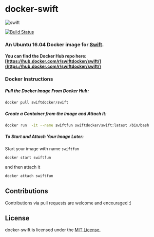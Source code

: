 # docker-swift

![swift](https://raw.githubusercontent.com/hamin/EventSource.Swift/master/swift-logo.png)

[![Build Status](https://api.shippable.com/projects/58663bf6f6c7101000c4038f/badge?branchName=master)](https://app.shippable.com/projects/58663bf6f6c7101000c4038f/builds/latest)

### An Ubuntu 16.04 Docker image for [Swift](https://swift.org).

#### You can find the Docker Hub repo here: [https://hub.docker.com/r/swiftdocker/swift/](https://hub.docker.com/r/swiftdocker/swift/)

### Docker Instructions

##### Pull the Docker Image From Docker Hub:

```bash
docker pull swiftdocker/swift
```

##### Create a Container from the Image and Attach It:

```bash
docker run  -it --name swiftfun swiftdocker/swift:latest /bin/bash
```

##### To Start and Attach Your Image Later:

Start your image with name `swiftfun`

```bash
docker start swiftfun
```

and then attach it

```bash
docker attach swiftfun
```

## Contributions

Contributions via pull requests are welcome and encouraged :)

## License

docker-swift is licensed under the [MIT License.](LICENSE.md)
